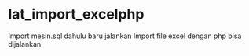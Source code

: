 # lat_import_excelphp
Import mesin.sql dahulu
baru jalankan Import file excel dengan php bisa dijalankan
